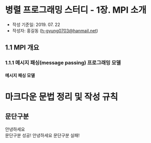 # 병렬 프로그래밍 스터디 - 1장. MPI 소개

- 작성 기준일: 2019. 07. 22
- 작성자: 홍길동 (h-gyung0703@hanmail.net)

## 1.1 MPI 개요

### 1.1.1 메시지 패싱(message passing) 프로그래밍 모델

#### 메시지 패싱 모델

# 마크다운 문법 정리 및 작성 규칙
## 문단구분
안녕하세요  
문단구분 성공!
안녕하세요
문단구분 실패!
